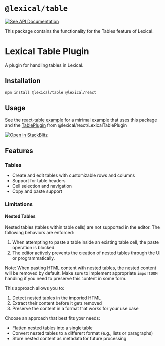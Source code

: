 # `@lexical/table`

[![See API Documentation](https://lexical.dev/img/see-api-documentation.svg)](https://lexical.dev/docs/api/modules/lexical_table)

This package contains the functionality for the Tables feature of Lexical.

# Lexical Table Plugin

A plugin for handling tables in Lexical.

## Installation

```bash
npm install @lexical/table @lexical/react
```

## Usage

See the [react-table example](https://github.com/facebook/lexical/tree/main/examples/react-table)
for a minimal example that uses this package and the
[TablePlugin](https://lexical.dev/docs/api/modules/lexical_react_LexicalTablePlugin)
from @lexical/react/LexicalTablePlugin

[![Open in StackBlitz](https://developer.stackblitz.com/img/open_in_stackblitz.svg)](https://stackblitz.com/github/facebook/lexical/tree/main/examples/react-table?file=src/main.tsx)

## Features

### Tables
- Create and edit tables with customizable rows and columns
- Support for table headers
- Cell selection and navigation
- Copy and paste support

### Limitations

#### Nested Tables
Nested tables (tables within table cells) are not supported in the editor. The following behaviors are enforced:

1. When attempting to paste a table inside an existing table cell, the paste operation is blocked.
2. The editor actively prevents the creation of nested tables through the UI or programmatically.

Note: When pasting HTML content with nested tables, the nested content will be removed by default. Make sure to implement appropriate `importDOM` handling if you need to preserve this content in some form.

This approach allows you to:
1. Detect nested tables in the imported HTML
2. Extract their content before it gets removed
3. Preserve the content in a format that works for your use case

Choose an approach that best fits your needs:
- Flatten nested tables into a single table
- Convert nested tables to a different format (e.g., lists or paragraphs)
- Store nested content as metadata for future processing
